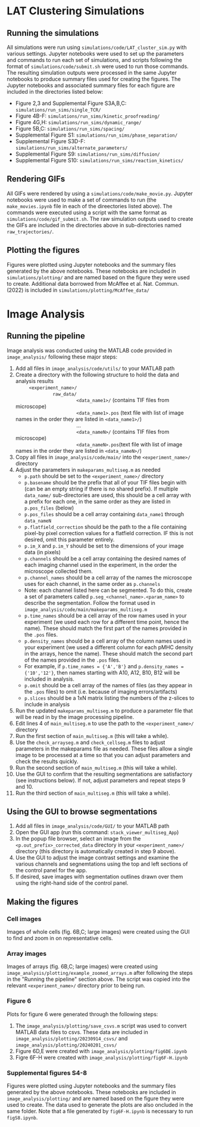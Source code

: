 # LAT Clustering Simulations
## Running the simulations
All simulations were run using `simulations/code/LAT_cluster_sim.py` with various settings. Jupyter notebooks were used to set up the parameters and commands to run each set of simulations, and scripts following the format of `simulations/code/submit.sh` were used to run those commands. The resulting simulation outputs were processed in the same Jupyter notebooks to produce summary files used for creating the figures. The Jupyter notebooks and associated summary files for each figure are included in the directories listed below:
- Figure 2,3 and Supplemental Figure S3A,B,C: `simulations/run_sims/single_TCR/`
- Figure 4B-F: `simulations/run_sims/kinetic_proofreading/`
- Figure 4G,H: `simulations/run_sims/dynamic_range/`
- Figure 5B,C: `simulations/run_sims/spacing/`
- Supplemental Figure S1: `simulations/run_sims/phase_separation/`
- Supplemental Figure S3D-F: `simulations/run_sims/alternate_parameters/`
- Supplemental Figure S9: `simulations/run_sims/diffusion/`
- Supplemental Figure S10: `simulations/run_sims/reaction_kinetics/`
## Rendering GIFs
All GIFs were rendered by using a `simulations/code/make_movie.py`. Jupyter notebooks were used to make a set of commands to run (the `make_movies.ipynb` file in each of the direectories listed above). The commands were executed using a script with the same format as `simulations/code/gif_submit.sh`. The raw simulation outputs used to create the GIFs are included in the directories above in sub-directories named `raw_trajectories/`.
## Plotting the figures
Figures were plotted using Jupyter notebooks and the summary files generated by the above notebooks. These notebooks are included in `simulations/plotting/` and are named based on the figure they were used to create. Additional data borrowed from McAffee et al. Nat. Commun. (2022) is included in `simulations/plotting/McAffee_data/`


# Image Analysis
## Running the pipeline
Image analysis was conducted using the MATLAB code provided in `image_analysis/` following these major steps:
1. Add all files in `image_analysis/code/utils/` to your MATLAB path
2. Create a directory with the following structure to hold the data and analysis results\
$\qquad$ `<experiment_name>/`\
$\qquad \qquad \qquad$ `raw_data/`\
$\qquad \qquad \qquad \qquad \qquad$ `<data_name1>/` (contains TIF files from microscope)\
$\qquad \qquad \qquad \qquad \qquad$ `<data_name1>.pos` (text file with list of image names in the order they are listed in `<data_name1>/`)\
$\qquad \qquad \qquad \qquad \qquad$ ...\
$\qquad \qquad \qquad \qquad \qquad$ `<data_nameN>/` (contains TIF files from microscope)\
$\qquad \qquad \qquad \qquad \qquad$ `<data_nameN>.pos`(text file with list of image names in the order they are listed in `<data_nameN>/`)
3. Copy all files in `image_analysis/code/main/` into the `<experiment_name>/` directory
4. Adjust the parameters in `makeparams_multiseg.m` as needed
	- `p.path` should be set to the `<experiment_name>/` directory
	- `p.basename` should be the prefix that all of your TIF files begin with (can be an empty string if there is no shared prefix). If multiple `data_name/` sub-directories are used, this should be a cell array with a prefix for each one, in the same order as they are listed in `p.pos_files` (below)
	- `p.pos_files` should be a cell array containing `data_name1` through `data_nameN`
	- `p.flatfield_correction` should be the path to the a file containing pixel-by pixel correction values for a flatfield correction. IF  this is not desired, omit this parameter entirely.
	- `p.im_X` and `p.im_Y` should be set to the dimensions of your image data (in pixels)
	- `p.channels` should be a cell array containing the desired names of each imaging channel used in the experiment, in the order the microscope collected them.
	- `p.channel_names` should be a cell array of the names the microscope uses for each channel, in the same order as `p.channels`
	- Note: each channel listed here can be segmented. To do this, create a set of parameters called `p.seg_<channel_name>.<param_name>` to describe the segmentation. Follow the format used in `image_analysis/code/main/makeparams_multiseg.m`
	- `p.time_names` should be a cell array of the row names used in your experiment (we used each row for a different time point, hence the name). These should match the first part of the names provided in the `.pos` files.
	- `p.density_names` should be a cell array of the column names used in your experiment (we used a different column for each pMHC density in the arrays, hence the name). These should match the second part of the names provided in the `.pos` files.
	- For example, if `p.time_names = {'A','B'}` and `p.density_names = {'10','12'}`, then names starting with A10, A12, B10, B12 will be included in analysis.
	- `p.omit` should be a cell array of the names of files (as they appear in the `.pos` files) to omit (i.e. because of imaging errors/artifacts)
	- `p.slices` should be a 1xN matrix listing the numbers of the z-slices to include in analysis
5. Run the updated `makeparams_multiseg.m` to produce a parameter file that will be read in by the image processing pipeline.
6. Edit lines 4 of `main_multiseg.m` to use the path to the `<experiment_name>/` directory
7. Run the first section of `main_multiseg.m` (this will take a while).
8. Use the `check_arrayseg.m` and `check_cellseg.m` files to adjust parameters in the makeparams file as needed. These files allow a single image to be processed at a time so that you can adjust parameters and check the results quickly.
9. Run the second section of `main_multiseg.m` (this will take a while).
10. Use the GUI to confirm that the resulting segmentations are satisfactory (see instructions below). If not, adjust parameters and repeat steps 9 and 10.
11. Run the third section of `main_multiseg.m` (this will take a while).
## Using the GUI to browse segmentations
1. Add all files in `image_analysis/code/GUI/` to your MATLAB path
2. Open the GUI app (run this command: `stack_viewer_multiseg_App`)
3. In the popup file browser, select an image from the `<p.out_prefix>_corrected_data` directory in your `<experiment_name>/` directory (this directory is automatically created in step 9 above).
4. Use the GUI to adjust the image contrast settings and examine the various channels and segnemtations using the top and left sections of the control panel for the app.
5. If desired, save images with segmentation outlines drawn over them using the right-hand side of the control panel.
## Making the figures
### Cell images
Images of whole cells (fig. 6B,C; large images) were created using the GUI to find and zoom in on representative cells.
### Array images
Images of arrays (fig. 6B,C; large images) were created using `image_analysis/plotting/example_zoomed_arrays.m` after following the steps in the "Running the pipeline" section above. The script was copied into the relevant `<experiment_name>/` directory prior to being run.
### Figure 6
Plots for figure 6 were generated through the following steps:
1. The `image_analysis/plotting/save_csvs.m` script was used to convert MATLAB data files to csvs. These data are included in `image_analysis/plotting/20230914_csvs/` and `image_analysis/plotting/20240201_csvs/`
2. Figure 6D,E were created with `image_analysis/plotting/fig6DE.ipynb`
3. Figre 6F-H were created with `image_analysis/plotting/fig6F-H.ipynb`
### Supplemental figures S4-8
Figures were plotted using Jupyter notebooks and the summary files generated by the above notebooks. These notebooks are included in `image_analysis/plotting/` and are named based on the figure they were used to create. The data used to generate the plots are also oncluded in the same folder. Note that a file generated by `fig6F-H.ipynb` is necessary to run `figS8.ipynb`.
